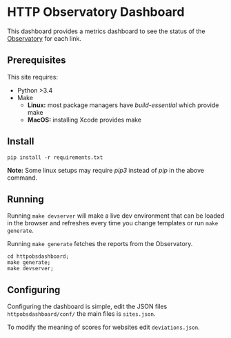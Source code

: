 # HTTP Observatory Dashboard

This dashboard provides a metrics dashboard to see the status of the [Observatory](https://observatory.mozilla.org/) for each link.

## Prerequisites

This site requires:

- Python >3.4
- Make
  - **Linux:** most package managers have *build-essential* which provide make
  - **MacOS:** installing Xcode provides make

## Install

```
pip install -r requirements.txt
```

**Note:** Some linux setups may require *pip3* instead of *pip* in the above command.

## Running

Running `make devserver` will make a live dev environment that can be loaded in the browser and refreshes every time you change templates or run `make generate`.

Running `make generate` fetches the reports from the Observatory.

```
cd httpobsdashboard;
make generate;
make devserver;
```

## Configuring

Configuring the dashboard is simple, edit the JSON files `httpobsdashboard/conf/` the main files is `sites.json`.

To modify the meaning of scores for websites edit `deviations.json`. 
